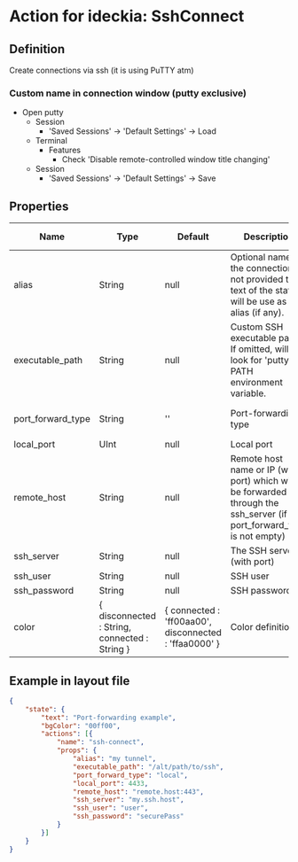 # Action for ideckia: SshConnect

## Definition

Create connections via ssh (it is using PuTTY atm)

### Custom name in connection window (putty exclusive)

* Open putty
  * Session
    * 'Saved Sessions' -> 'Default Settings' -> Load
  * Terminal
    * Features
      * Check 'Disable remote-controlled window title changing'
  * Session
    * 'Saved Sessions' -> 'Default Settings' -> Save
      

## Properties

| Name | Type | Default | Description | Possible values |
| ----- |----- | ----- | ----- | ----- |
| alias | String | null | Optional name for the connection. If not provided the text of the state will be use as alias (if any). | null |
| executable_path | String | null | Custom SSH executable path. If omitted, will look for 'putty' in PATH environment variable. | null |
| port_forward_type | String | '' | Port-forwarding type | ['', 'local', 'remote', 'dynamic'] |
| local_port | UInt | null | Local port | null |
| remote_host | String | null | Remote host name or IP (with port) which will be forwarded to through the ssh_server (if port_forward_type is not empty) | null |
| ssh_server | String | null | The SSH server (with port) | null |
| ssh_user | String | null | SSH user | null |
| ssh_password | String | null | SSH password | null |
| color | { disconnected : String, connected : String } | { connected : 'ff00aa00', disconnected : 'ffaa0000' } | Color definitions | null |


## Example in layout file

```json
{
    "state": {
        "text": "Port-forwarding example",
        "bgColor": "00ff00",
        "actions": [{
            "name": "ssh-connect",
            "props": {
                "alias": "my tunnel",
                "executable_path": "/alt/path/to/ssh",
                "port_forward_type": "local",
                "local_port": 4433,
                "remote_host": "remote.host:443",
                "ssh_server": "my.ssh.host",
                "ssh_user": "user",
                "ssh_password": "securePass"
            }
        }]
    }
}
```